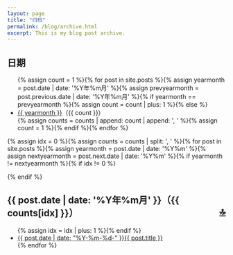 ```yaml
---
layout: page
title: "归档"
permalink: /blog/archive.html
excerpt: This is my blog post archive.
---
```

<div id="archive">
  <h2>日期</h2>
  <ul>{% assign count = 1 %}{% for post in site.posts %}{% assign yearmonth = post.date | date: '%Y年%m月' %}{% assign prevyearmonth = post.previous.date | date: '%Y年%m月' %}{% if yearmonth == prevyearmonth %}{% assign count = count | plus: 1 %}{% else %}
    <li><a href="#{{ yearmonth }}">{{ yearmonth }}</a>（{{ count }}）</li>{% assign counts = counts | append: count | append: ', ' %}{% assign count = 1 %}{% endif %}{% endfor %}
  </ul>
</div>

{% assign idx = 0 %}{% assign counts = counts | split: ', ' %}{% for post in site.posts %}{% assign yearmonth = post.date | date: '%Y%m' %}{% assign nextyearmonth = post.next.date | date: '%Y%m' %}{% if yearmonth != nextyearmonth %}{% if idx != 0 %}
  </ul>
</div>
{% endif %}
<div class="contents">
  <h2 id="{{ post.date | date: '%Y年%m月' }}">
    {{ post.date | date: '%Y年%m月' }}（{{ counts[idx] }}）
    <a href="#archive" style="float:right">🔝</a>
  </h2>
  <ul>{% assign idx = idx | plus: 1 %}{% endif %}
    <li><abbr title="{{ post.date | date_to_xmlschema }}">{{ post.date | date: "%Y-%m-%d-" }}</abbr><a href="{{ post.url }}">{{ post.title }}</a></li>{% endfor %}
  </ul>
</div>
